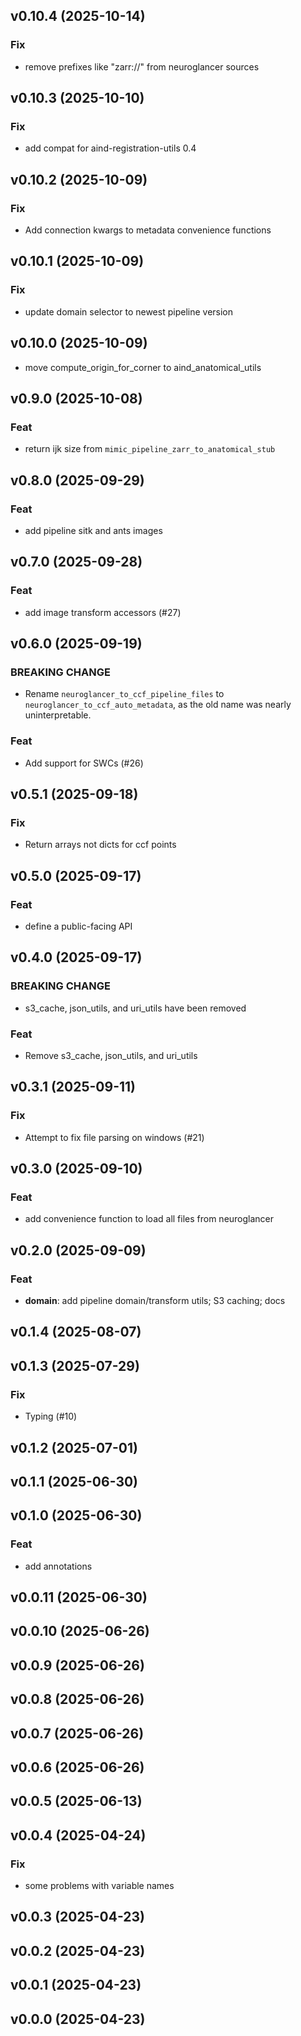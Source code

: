 ## v0.10.4 (2025-10-14)

### Fix

- remove prefixes like "zarr://" from neuroglancer sources

## v0.10.3 (2025-10-10)

### Fix

- add compat for aind-registration-utils 0.4

## v0.10.2 (2025-10-09)

### Fix

- Add connection kwargs to metadata convenience functions

## v0.10.1 (2025-10-09)

### Fix

- update domain selector to newest pipeline version

## v0.10.0 (2025-10-09)


- move compute_origin_for_corner to aind_anatomical_utils

## v0.9.0 (2025-10-08)

### Feat

- return ijk size from `mimic_pipeline_zarr_to_anatomical_stub`

## v0.8.0 (2025-09-29)

### Feat

- add pipeline sitk and ants images

## v0.7.0 (2025-09-28)

### Feat

- add image transform accessors (#27)

## v0.6.0 (2025-09-19)

### BREAKING CHANGE

- Rename `neuroglancer_to_ccf_pipeline_files` to
`neuroglancer_to_ccf_auto_metadata`, as the old name was nearly uninterpretable.

### Feat

- Add support for SWCs (#26)

## v0.5.1 (2025-09-18)

### Fix

- Return arrays not dicts for ccf points

## v0.5.0 (2025-09-17)

### Feat

- define a public-facing API

## v0.4.0 (2025-09-17)

### BREAKING CHANGE

- s3_cache, json_utils, and uri_utils have been removed

### Feat

- Remove s3_cache, json_utils, and uri_utils

## v0.3.1 (2025-09-11)

### Fix

- Attempt to fix file parsing on windows (#21)

## v0.3.0 (2025-09-10)

### Feat

- add convenience function to load all files from neuroglancer

## v0.2.0 (2025-09-09)

### Feat

- **domain**: add pipeline domain/transform utils; S3 caching; docs

## v0.1.4 (2025-08-07)

## v0.1.3 (2025-07-29)

### Fix

- Typing (#10)

## v0.1.2 (2025-07-01)

## v0.1.1 (2025-06-30)

## v0.1.0 (2025-06-30)

### Feat

- add annotations

## v0.0.11 (2025-06-30)

## v0.0.10 (2025-06-26)

## v0.0.9 (2025-06-26)

## v0.0.8 (2025-06-26)

## v0.0.7 (2025-06-26)

## v0.0.6 (2025-06-26)

## v0.0.5 (2025-06-13)

## v0.0.4 (2025-04-24)

### Fix

- some problems with variable names

## v0.0.3 (2025-04-23)

## v0.0.2 (2025-04-23)

## v0.0.1 (2025-04-23)

## v0.0.0 (2025-04-23)

